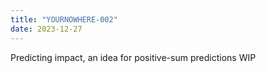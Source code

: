 ```yaml
---
title: "YOURNOWHERE-002"
date: 2023-12-27
---
```


Predicting impact, an idea for positive-sum predictions
WIP
